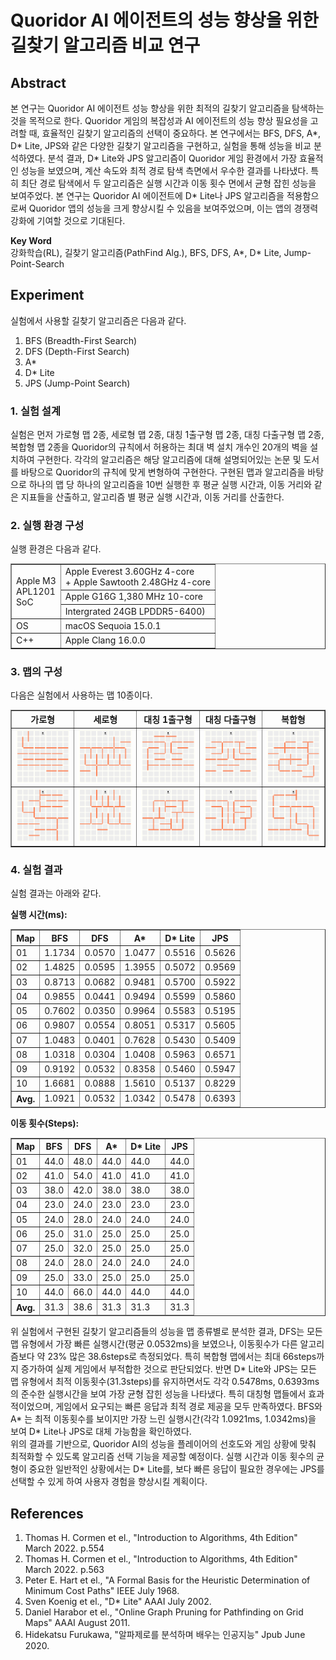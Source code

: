 # Quoridor AI 에이전트의 성능 향상을 위한 길찾기 알고리즘 비교 연구

## Abstract

본 연구는 Quoridor AI 에이전트 성능 향상을 위한 최적의 길찾기 알고리즘을 탐색하는 것을 목적으로 한다. Quoridor 게임의 복잡성과 AI 에이전트의 성능 향상 필요성을 고려할 때, 효율적인 길찾기 알고리즘의 선택이 중요하다. 본 연구에서는 BFS, DFS, A*, D* Lite, JPS와 같은 다양한 길찾기 알고리즘을 구현하고, 실험을 통해 성능을 비교 분석하였다. 분석 결과, D* Lite와 JPS 알고리즘이 Quoridor 게임 환경에서 가장 효율적인 성능을 보였으며, 계산 속도와 최적 경로 탐색 측면에서 우수한 결과를 나타냈다. 특히 최단 경로 탐색에서 두 알고리즘은 실행 시간과 이동 횟수 면에서 균형 잡힌 성능을 보여주었다. 본 연구는 Quoridor AI 에이전트에 D* Lite나 JPS 알고리즘을 적용함으로써 Quoridor 앱의 성능을 크게 향상시킬 수 있음을 보여주었으며, 이는 앱의 경쟁력 강화에 기여할 것으로 기대된다.

**Key Word** <br> 강화학습(RL), 길찾기 알고리즘(PathFind Alg.), BFS, DFS, A*, D* Lite, Jump-Point-Search

## Experiment

실험에서 사용할 길찾기 알고리즘은 다음과 같다.

1. BFS (Breadth-First Search)
2. DFS (Depth-First Search)
3. A\*
4. D\* Lite
5. JPS (Jump-Point Search)

### 1. 실험 설계

실험은 먼저 가로형 맵 2종, 세로형 맵 2종, 대칭 1출구형 맵 2종, 대칭 다출구형 맵 2종, 복합형 맵 2종을 Quoridor의 규칙에서 허용하는 최대 벽 설치 개수인 20개의 벽을 설치하여 구현한다. 각각의 알고리즘은 해당 알고리즘에 대해 설명되어있는 논문 및 도서를 바탕으로 Quoridor의 규칙에 맞게 변형하여 구현한다. 구현된 맵과 알고리즘을 바탕으로 하나의 맵 당 하나의 알고리즘을 10번 실행한 후 평균 실행 시간과, 이동 거리와 같은 지표들을 산출하고, 알고리즘 별 평균 실행 시간과, 이동 거리를 산출한다.

### 2. 실행 환경 구성

실행 환경은 다음과 같다.

<table border="1">
  <tr>
    <td rowspan="3">
      Apple M3<br>
      APL1201<br>
      SoC
    </td>
    <td>Apple Everest 3.60GHz 4-core<br>+ Apple Sawtooth 2.48GHz 4-core</td>
  </tr>
  <tr>
    <td>Apple G16G 1,380 MHz 10-core</td>
  </tr>
  <tr>
    <td>Intergrated 24GB LPDDR5-6400)</td>
  </tr>
  <tr>
    <td>OS</td>
    <td>macOS Sequoia 15.0.1</td>
  </tr>
  <tr>
    <td>C++</td>
    <td>Apple Clang 16.0.0</td>
  </tr>
</table>

### 3. 맵의 구성

다음은 실험에서 사용하는 맵 10종이다.

<table border="1" cellpadding="10">
  <tr>
    <th>가로형</th>
    <th>세로형</th>
    <th>대칭 1출구형</th>
    <th>대칭 다출구형</th>
    <th>복합형</th>
  </tr>
  <tr>
    <td><img src="images/maps/map_01.png" alt="가로형 미로 1" width="100"></td>
    <td><img src="images/maps/map_03.png" alt="세로형 미로 1" width="100"></td>
    <td><img src="images/maps/map_05.png" alt="대칭 1출구형 미로 1" width="100"></td>
    <td><img src="images/maps/map_07.png" alt="대칭 다출구형 미로 1" width="100"></td>
    <td><img src="images/maps/map_09.png" alt="복합형 미로 1" width="100"></td>
  </tr>
  <tr>
    <td><img src="images/maps/map_02.png" alt="가로형 미로 2" width="100"></td>
    <td><img src="images/maps/map_04.png" alt="세로형 미로 2" width="100"></td>
    <td><img src="images/maps/map_06.png" alt="대칭 1출구형 미로 2" width="100"></td>
    <td><img src="images/maps/map_08.png" alt="대칭 다출구형 미로 2" width="100"></td>
    <td><img src="images/maps/map_10.png" alt="복합형 미로 2" width="100"></td>
  </tr>
</table>

### 4. 실험 결과

실험 결과는 아래와 같다.

**실행 시간(ms):**

<table border="1" cellpadding="5">
  <thead>
    <tr>
      <th>Map</th>
      <th>BFS</th>
      <th>DFS</th>
      <th>A*</th>
      <th>D* Lite</th>
      <th>JPS</th>
    </tr>
  </thead>
  <tbody>
    <tr>
      <td>01</td>
      <td>1.1734</td>
      <td>0.0570</td>
      <td>1.0477</td>
      <td>0.5516</td>
      <td>0.5626</td>
    </tr>
    <tr>
      <td>02</td>
      <td>1.4825</td>
      <td>0.0595</td>
      <td>1.3955</td>
      <td>0.5072</td>
      <td>0.9569</td>
    </tr>
    <tr>
      <td>03</td>
      <td>0.8713</td>
      <td>0.0682</td>
      <td>0.9481</td>
      <td>0.5700</td>
      <td>0.5922</td>
    </tr>
    <tr>
      <td>04</td>
      <td>0.9855</td>
      <td>0.0441</td>
      <td>0.9494</td>
      <td>0.5599</td>
      <td>0.5860</td>
    </tr>
    <tr>
      <td>05</td>
      <td>0.7602</td>
      <td>0.0350</td>
      <td>0.9964</td>
      <td>0.5583</td>
      <td>0.5195</td>
    </tr>
    <tr>
      <td>06</td>
      <td>0.9807</td>
      <td>0.0554</td>
      <td>0.8051</td>
      <td>0.5317</td>
      <td>0.5605</td>
    </tr>
    <tr>
      <td>07</td>
      <td>1.0483</td>
      <td>0.0401</td>
      <td>0.7628</td>
      <td>0.5430</td>
      <td>0.5409</td>
    </tr>
    <tr>
      <td>08</td>
      <td>1.0318</td>
      <td>0.0304</td>
      <td>1.0408</td>
      <td>0.5963</td>
      <td>0.6571</td>
    </tr>
    <tr>
      <td>09</td>
      <td>0.9192</td>
      <td>0.0532</td>
      <td>0.8358</td>
      <td>0.5460</td>
      <td>0.5947</td>
    </tr>
    <tr>
      <td>10</td>
      <td>1.6681</td>
      <td>0.0888</td>
      <td>1.5610</td>
      <td>0.5137</td>
      <td>0.8229</td>
    </tr>
  </tbody>
  <tfoot>
    <tr>
      <th>Avg.</th>
      <td>1.0921</td>
      <td>0.0532</td>
      <td>1.0342</td>
      <td>0.5478</td>
      <td>0.6393</td>
    </tr>
  </tfoot>
</table>

**이동 횟수(Steps):**

<table border="1" cellpadding="5">
  <thead>
    <tr>
      <th>Map</th>
      <th>BFS</th>
      <th>DFS</th>
      <th>A*</th>
      <th>D* Lite</th>
      <th>JPS</th>
    </tr>
  </thead>
  <tbody>
    <tr>
      <td>01</td>
      <td>44.0</td>
      <td>48.0</td>
      <td>44.0</td>
      <td>44.0</td>
      <td>44.0</td>
    </tr>
    <tr>
      <td>02</td>
      <td>41.0</td>
      <td>54.0</td>
      <td>41.0</td>
      <td>41.0</td>
      <td>41.0</td>
    </tr>
    <tr>
      <td>03</td>
      <td>38.0</td>
      <td>42.0</td>
      <td>38.0</td>
      <td>38.0</td>
      <td>38.0</td>
    </tr>
    <tr>
      <td>04</td>
      <td>23.0</td>
      <td>24.0</td>
      <td>23.0</td>
      <td>23.0</td>
      <td>23.0</td>
    </tr>
    <tr>
      <td>05</td>
      <td>24.0</td>
      <td>28.0</td>
      <td>24.0</td>
      <td>24.0</td>
      <td>24.0</td>
    </tr>
    <tr>
      <td>06</td>
      <td>25.0</td>
      <td>31.0</td>
      <td>25.0</td>
      <td>25.0</td>
      <td>25.0</td>
    </tr>
    <tr>
      <td>07</td>
      <td>25.0</td>
      <td>32.0</td>
      <td>25.0</td>
      <td>25.0</td>
      <td>25.0</td>
    </tr>
    <tr>
      <td>08</td>
      <td>24.0</td>
      <td>28.0</td>
      <td>24.0</td>
      <td>24.0</td>
      <td>24.0</td>
    </tr>
    <tr>
      <td>09</td>
      <td>25.0</td>
      <td>33.0</td>
      <td>25.0</td>
      <td>25.0</td>
      <td>25.0</td>
    </tr>
    <tr>
      <td>10</td>
      <td>44.0</td>
      <td>66.0</td>
      <td>44.0</td>
      <td>44.0</td>
      <td>44.0</td>
    </tr>
  </tbody>
  <tfoot>
    <tr>
      <th>Avg.</th>
      <td>31.3</td>
      <td>38.6</td>
      <td>31.3</td>
      <td>31.3</td>
      <td>31.3</td>
    </tr>
  </tfoot>
</table>

위 실험에서 구현된 길찾기 알고리즘들의 성능을 맵 종류별로 분석한 결과, DFS는 모든 맵 유형에서 가장 빠른 실행시간(평균 0.0532ms)을 보였으나, 이동횟수가 다른 알고리즘보다 약 23% 많은 38.6steps로 측정되었다. 특히 복합형 맵에서는 최대 66steps까지 증가하여 실제 게임에서 부적합한 것으로 판단되었다. 반면 D* Lite와 JPS는 모든 맵 유형에서 최적 이동횟수(31.3steps)를 유지하면서도 각각 0.5478ms, 0.6393ms의 준수한 실행시간을 보여 가장 균형 잡힌 성능을 나타냈다. 특히 대칭형 맵들에서 효과적이었으며, 게임에서 요구되는 빠른 응답과 최적 경로 제공을 모두 만족하였다. BFS와 A* 는 최적 이동횟수를 보이지만 가장 느린 실행시간(각각 1.0921ms, 1.0342ms)을 보여 D* Lite나 JPS로 대체 가능함을 확인하였다. 
<br>
위의 결과를 기반으로, Quoridor AI의 성능을 플레이어의 선호도와 게임 상황에 맞춰 최적화할 수 있도록 알고리즘 선택 기능을 제공할 예정이다. 실행 시간과 이동 횟수의 균형이 중요한 일반적인 상황에서는 D* Lite를, 보다 빠른 응답이 필요한 경우에는 JPS를 선택할 수 있게 하여 사용자 경험을 향상시킬 계획이다.

## References

1. Thomas H. Cormen et el., "Introduction to Algorithms, 4th Edition" March 2022. p.554
2. Thomas H. Cormen et el., "Introduction to Algorithms, 4th Edition" March 2022. p.563
3. Peter E. Hart et el., "A Formal Basis for the Heuristic Determination of Minimum Cost Paths" IEEE July 1968.
4. Sven Koenig et el., "D\* Lite" AAAI July 2002.
5. Daniel Harabor et el., "Online Graph Pruning for Pathfinding on Grid Maps" AAAI August 2011.
6. Hidekatsu Furukawa, "알파제로를 분석하며 배우는 인공지능" Jpub June 2020.
